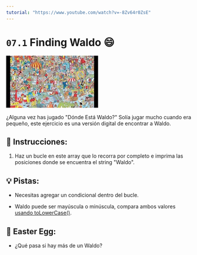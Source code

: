```yaml
---
tutorial: "https://www.youtube.com/watch?v=-8Zv64r0ZsE"
---
```


# `07.1` Finding Waldo 😄
![Finding Waldo](../../.learn/assets/finding_waldo.jpeg)

¿Alguna vez has jugado "Dónde Está Waldo?" Solía jugar mucho cuando era pequeño, este ejercicio es una versión digital de encontrar a Waldo.

## 📝 Instrucciones:

1. Haz un bucle en este array que lo recorra por completo e imprima las posiciones donde se encuentra el string "Waldo".

## 💡 Pistas:

+ Necesitas agregar un condicional dentro del bucle.

+ Waldo puede ser mayúscula o minúscula, compara ambos valores [usando toLowerCase()](https://www.geeksforgeeks.org/compare-the-case-insensitive-strings-in-javascript/).

## 🥚 Easter Egg:

+ ¿Qué pasa si hay más de un Waldo?
